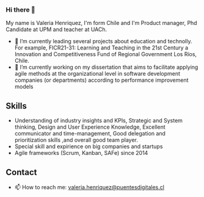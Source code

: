 ### Hi there 👋
My name is Valeria Henriquez, I'm form Chile and I'm Product manager, Phd Candidate at UPM and teacher at UACh.
<!--
**valeriahenriquez/valeriahenriquez** is a ✨ _special_ ✨ repository because its `README.md` (this file) appears on your GitHub profile.

Here are some ideas to get you started:
-->

- 🌱 I’m currently leading several projects about education and technolly. For example, FICR21-31: Learning and Teaching in the 21st Century a Innovation and Competitiveness Fund of Regional Government Los Ríos, Chile.
- 🔭 I’m currently working on my dissertation that aims to facilitate applying agile methods at the organizational level in software development companies (or departments) according to performance improvement models
## Skills
-   Understanding of industry insights and KPIs, Strategic and System thinking, Design and User Experience Knowledge, Excellent communicator and time-management, Good delegation and prioritization skills ,and overall good team player.
-   Special skill and expirience on big companies and startups
-   Agile frameworks (Scrum, Kanban, SAFe) since 2014

## Contact
- 📫 How to reach me: valeria.henriquez@puentesdigitales.cl


